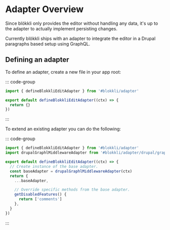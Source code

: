 # Adapter Overview

Since blökkli only provides the editor without handling any data, it's up to the
adapter to actually implement persisting changes.

Currently blökkli ships with an adapter to integrate the editor in a Drupal
paragraphs based setup using GraphQL.

## Defining an adapter

To define an adapter, create a new file in your app root:

::: code-group

```typescript [~/app/blokkli.editAdapter.ts]
import { defineBlokkliEditAdapter } from '#blokkli/adapter'

export default defineBlokkliEditAdapter((ctx) => {
  return {}
})
```

:::

To extend an existing adapter you can do the following:

::: code-group

```typescript [~/app/blokkli.editAdapter.ts]
import { defineBlokkliEditAdapter } from '#blokkli/adapter'
import drupalGraphlMiddlewareAdapter from '#blokkli/adapter/drupal/graphqlMiddleware'

export default defineBlokkliEditAdapter((ctx) => {
  // Create instance of the base adapter.
  const baseAdapter = drupalGraphlMiddlewareAdapter(ctx)
  return {
    ...baseAdapter,

    // Override specific methods from the base adapter.
    getDisabledFeatures() {
      return ['comments']
    },
  }
})
```

:::
